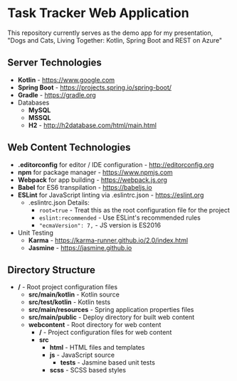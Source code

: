 # Task Tracker Web Application
This repository currently serves as the demo app for my presentation,
"Dogs and Cats, Living Together: Kotlin, Spring Boot and REST on Azure"

## Server Technologies
* **Kotlin** - https://www.google.com
* **Spring Boot** - https://projects.spring.io/spring-boot/
* **Gradle** - https://gradle.org 
* Databases
  * **MySQL**
  * **MSSQL**
  * **H2** - http://h2database.com/html/main.html

## Web Content Technologies
* **.editorconfig** for editor / IDE configuration - http://editorconfig.org
* **npm** for package manager - https://www.npmjs.com
* **Webpack** for app building - https://webpack.js.org
* **Babel** for ES6 transpilation - https://babeljs.io
* **ESLint** for JavaScript linting via .eslintrc.json - https://eslint.org
  * .eslintrc.json Details:
    * `root=true` - Treat this as the root configuration file for the project
    * `eslint:recommended` - Use ESLint's recommended rules
    * `"ecmaVersion": 7,` - JS version is ES2016
* Unit Testing
  * **Karma** - https://karma-runner.github.io/2.0/index.html
  * **Jasmine** - https://jasmine.github.io  

## Directory Structure
* **/** - Root project configuration files
  * **src/main/kotlin** - Kotlin source
  * **src/test/kotlin** - Kotlin tests
  * **src/main/resources** - Spring application properties files
  * **src/main/public** - Deploy directory for built web content
  * **webcontent** - Root directory for web content 
    * **/** - Project configuration files for web content
    * **src**
      * **html** - HTML files and templates
      * **js** - JavaScript source
        * **tests** - Jasmine based unit tests
      * **scss** - SCSS based styles


